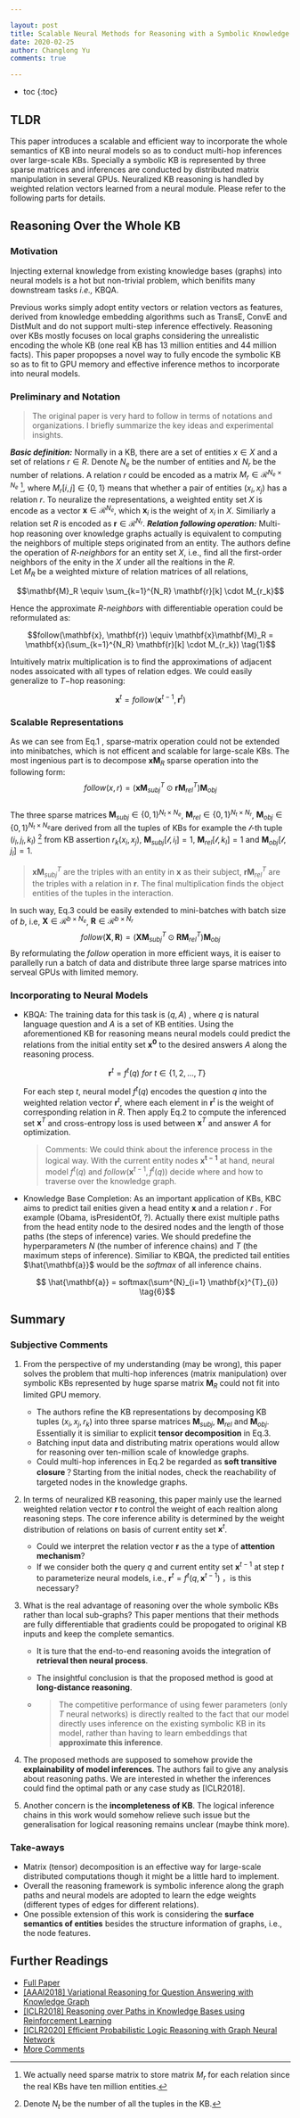 ```yaml
---

layout: post
title: Scalable Neural Methods for Reasoning with a Symbolic Knowledge Base
date: 2020-02-25
author: Changlong Yu
comments: true

---
```




- toc
{:toc}
## TLDR

This paper introduces a scalable and efficient way to incorporate the whole semantics of KB into neural models so as to conduct multi-hop inferences over large-scale KBs.  Specially a symbolic KB is represented by three sparse matrices and inferences are conducted by distributed matrix manipulation in several GPUs. Neuralized KB reasoning is handled by weighted relation vectors learned from a neural module.  Please refer to the following parts for details. 



## Reasoning Over the Whole KB

### Motivation

Injecting external knowledge from existing knowledge bases (graphs) into neural models is a hot but non-trivial problem, which benifits many downstream tasks *i.e.,* KBQA.   

Previous works simply adopt entity vectors or relation vectors as features, derived from knowledge embedding algorithms such as TransE,  ConvE and DistMult and do not support multi-step inference effectively. Reasoning over KBs mostly focuses on local graphs considering the unrealistic encoding the whole KB (one real KB has 13 million entities and 44 million facts). This paper propopses a novel way to fully encode the symbolic KB so as to fit to GPU memory and effective inference methos to incorporate into neural models. 

### Preliminary and Notation

> The original paper is very hard to follow in terms of  notations and organizations. I briefly summarize the key ideas and experimental insights.

***Basic definition:*** Normally in a KB, there are a set of entities $x \in X$ and a set of relations $r \in R$.  Denote $N_e$ be the number of entities and $N_r$ be the number of relations.  A relation $r$ could be encoded as a matrix $M_r \in \mathcal{R}^{N_e \times N_e}$ [^1], where $M_r[i,j] \in {\lbrace 0,1 \rbrace}$ means that whether a pair of entities $(x_i, x_j)$ has a relation $r$.   To neuralize the representations,  a weighted entity set $X$ is encode as a vector $\mathbf{x} \in \mathcal{R}^{N_e}$, which $\mathbf{x}_{i}$ is the weight of $x_i$ in $X$. Similiarly a relation set $R$ is encoded as  $\mathbf{r} \in \mathcal{R}^{N_r}$. 
***Relation following operation:***  Multi-hop reasoning over knowledge graphs actually is equivalent to computing the neighbors of multiple steps originated from an entity.  The authors define the operation of *R-neighbors* for an entity set $X$,  i.e., find all the first-order neighbors of the enity in the $X$ under all the realtions in the $R$.  
Let $M_{R}$ be a weighted mixture of relation matrices of all relations, 

$$\mathbf{M}_R \equiv \sum_{k=1}^{N_R} \mathbf{r}[k] \cdot M_{r_k}$$

Hence the approximate *R-neighbors* with differentiable operation could be reformulated as: 

$$follow(\mathbf{x}, \mathbf{r}) \equiv \mathbf{x}\mathbf{M}_R = \mathbf{x}(\sum_{k=1}^{N_R} \mathbf{r}[k] \cdot M_{r_k}) \tag{1}$$ 

Intuitively matrix multiplication is to find the approximations of adjacent nodes assoicated with all types of  relation edges.  We could easily generalize to $T-$hop reasoning:

$$\mathbf{x}^{t} = follow(\mathbf{x}^{t-1}, \mathbf{r}^t) \tag{2}$$ 

### Scalable Representations

As we can see from Eq.$1$ , sparse-matrix operation could not be extended into minibatches, which is not efficent and scalable for large-scale KBs.  The most ingenious part is to decompose $\mathbf{x}\mathbf{M}_R$ sparse operation into the following form:
$$follow(x,r) = (\mathbf{x} \mathbf{M}^{T}_{subj} \odot \mathbf{r} \mathbf{M}^{T}_{rel}) \mathbf{M}_{obj} \tag{3}$$  
The three sparse matrices ${\mathbf{M}}_{subj} \in {\lbrace 0,1 \rbrace}^{N_t \times N_e}$, ${\mathbf{M}}_{rel} \in {\lbrace 0,1 \rbrace}^{N_t \times N_r}$, ${\mathbf{M}}_{obj} \in {\lbrace 0,1 \rbrace}^{N_t \times N_e}$are derived from all the tuples of KBs for example the $\mathcal{l}$-th tuple  $(i_l,j_l,k_l)$ [^2]  from KB assertion $r_k(x_i,x_j)$, ${\mathbf{M}}_{subj}[\mathcal{l}, i_l] =1$,  ${\mathbf{M}}_{rel}[\mathcal{l}, k_l] =1$  and ${\mathbf{M}}_{obj}[\mathcal{l}, j_l] =1$. 

> $\mathbf{x} {\mathbf{M}}^{T}_{subj}$ are the triples with an entity in  $\mathbf{x}$ as their subject, $\mathbf{r} {\mathbf{M}}^{T}_{rel}$ are the triples with a relation in $\mathbf{r}$. The final multiplication finds the object entities of the tuples in the interaction. 

In such way,  Eq.$3$ could be easily extended to mini-batches with batch size of $b$, i.e,  $\mathbf{X}\in \mathcal{R}^{b \times N_e}$, $\mathbf{R}\in \mathcal{R}^{b \times N_r}$ 
$$follow(\mathbf{X},\mathbf{R}) = (\mathbf{X}\mathbf{M}^{T}_{subj} \odot \mathbf{R}\mathbf{M}^{T}_{rel}) \mathbf{M}_{obj} \tag{4} $$
By reformulating the *follow* operation in more efficient ways,  it is eaiser to parallelly run a batch of data and distribute three large sparse matrices into serveal GPUs with limited memory.   

### Incorporating to Neural Models
- KBQA:  The training data for this task is $(q,A)$ , where $q$ is natural language question and $A$ is a set of KB entities.  Using the aforementioned KB for reasoning means neural models could predict the relations from the initial entity set $\mathbf{x^0}$ to the desired answers $A$ along the reasoning process.

  $$\mathbf{r}^{t} = f^{t}(q) \ for \ t \in \{1, 2, ... ,T\} \tag{5}$$

  For each step $t$,  neural model $f^{t}(q)$ encodes the question $q$ into the weighted relation vector $\mathbf{r}^{t}$, where each element in $\mathbf{r}^{t}$ is the weight of corresponding relation in $R$.  Then apply Eq.$2$ to compute the inferenced set $\mathbf{x}^T$ and cross-entropy loss is used between $\mathbf{x}^{T}$ and answer $A$ for optimization. 

  > Comments:  We could think about the inference process in the logical way. With the current entity nodes $\mathbf{x^{t-1}}$ at hand,  neural model $f^{t}(q)$ and $follow(\mathbf{x}^{t-1}, f^{t}(q))$ decide where and how to traverse  over the knowledge graph.     

- Knowledge Base Completion:  As an important application of KBs, KBC aims to predict tail enities given a head entity $\mathbf{x}$ and a relation $r$ . For example (Obama, isPresidentOf,  $?$).  Actually there exist multiple paths from the head entity node to the desired nodes and the length of those paths (the steps of inference) varies.  We should predefine the hyperparameters $N$ (the number of inference chains) and $T$ (the maximum steps of inference).  Similiar to KBQA, the predicted tail entities $\hat{\mathbf{a}}$ would be the *softmax* of all inference chains. 

  $$ \hat{\mathbf{a}} = softmax(\sum^{N}_{i=1} \mathbf{x}^{T}_{i}) \tag{6}$$

  

## Summary 

### Subjective Comments

1. From the perspective of my understanding (may be wrong),  this paper solves the problem that multi-hop inferences (matrix manipulation) over symbolic KBs represented by huge sparse matrix $\mathbf{M}_R$ could not fit into limited GPU memory. 
   - The authors refine the KB representations by decomposing KB tuples $(x_i, x_j, r_k)$ into three sparse matrices ${{\mathbf{M}}_{subj}}$,  ${{\mathbf{M}}_{rel}}$ and ${{\mathbf{M}}_{obj}}$.  Essentially it is similiar to  explicit **tensor decomposition** in Eq.$3$.
   - Batching input data and distributing matrix operations would allow for reasoning over ten-million scale of knowledge graphs. 
   - Could multi-hop inferences in Eq.$2$ be regarded as **soft transitive closure**？Starting from the initial nodes, check the reachability of targeted nodes in the knowledge graphs. 

2. In terms of neuralized KB reasoning,  this paper mainly use the learned weighted relation vector $\mathbf{r}$ to control the weight of each realtion along reasoning steps. The core inference ability is determined by the weight distribution of relations on basis of current entity set $\mathbf{x}^{t}$. 

   - Could we interpret the relation vector $\mathbf{r}$ as the a type of **attention mechanism**?  
   - If we consider both the query $q$ and current entity set $\mathbf{x}^{t-1}$ at step $t$ to parameterize neural models, i.e.,   $\mathbf{r}^{t} = f^{t}(q,\mathbf{x}^{t-1})$ ，is this necessary? 

3. What is the real advantage of reasoning over the whole symbolic KBs rather than local sub-graphs?  This paper mentions that their methods are fully differentiable that gradients could be propogated to original KB inputs and keep the complete semantics. 

   - It is ture that the end-to-end reasoning avoids the integration of **retrieval then neural process**. 

   - The insightful conclusion is that the proposed method is good at **long-distance reasoning**. 

   - > The competitive performance of using fewer parameters (only $T$ neural networks) is directly realted to the fact that our model directly uses inference on the existing symbolic KB in its model, rather than having to learn embeddings that **approximate this inference**.

4. The proposed methods are supposed to somehow provide the **explainability of model inferences**. The authors fail to give any analysis about reasoning paths. We are interested in whether the inferences could find the optimal path or any case study as [ICLR2018]. 

5. Another concern is the **incompleteness of KB**. The logical inference chains in this work would somehow relieve such issue but the generalisation for logical reasoning remains unclear (maybe think more). 

### Take-aways

- Matrix (tensor) decomposition is an effective way for large-scale distributed computations though it might be a little hard to implement. 
- Overall the reasoning framework is symbolic inference along the graph paths and neural models are adopted to learn the edge weights (different types of edges for different relations).  
- One possible extension of this work is considering the **surface semantics of entities** besides the structure information of graphs, i.e., the node features. 

## Further Readings

- [Full Paper](https://openreview.net/forum?id=BJlguT4YPr)
- [[AAAI2018] Variational Reasoning for Question Answering with Knowledge Graph](https://arxiv.org/abs/1709.04071) 
- [[ICLR2018] Reasoning over Paths in Knowledge Bases using Reinforcement Learning](https://openreview.net/pdf?id=Syg-YfWCW) 
- [[ICLR2020] Efficient Probabilistic Logic Reasoning with Graph Neural Network](https://arxiv.org/pdf/2001.11850.pdf)
- <a href="{{ page.url }}/demo-comment">More Comments</a>

[^1]: We actually need sparse matrix to store matrix $M_r$ for each relation since the real KBs have ten million entities.
[^2]: Denote $N_t$ be the number of all the tuples in the KB. 


